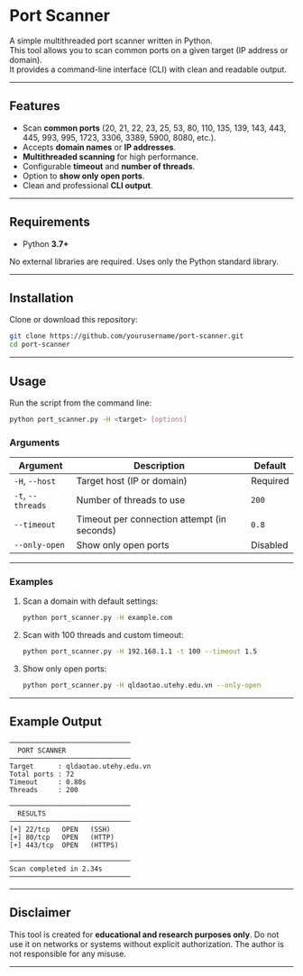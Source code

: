 
# Port Scanner

A simple multithreaded port scanner written in Python.  
This tool allows you to scan common ports on a given target (IP address or domain).  
It provides a command-line interface (CLI) with clean and readable output.

---

## Features

- Scan **common ports** (20, 21, 22, 23, 25, 53, 80, 110, 135, 139, 143, 443, 445, 993, 995, 1723, 3306, 3389, 5900, 8080, etc.).
- Accepts **domain names** or **IP addresses**.
- **Multithreaded scanning** for high performance.
- Configurable **timeout** and **number of threads**.
- Option to **show only open ports**.
- Clean and professional **CLI output**.

---

## Requirements

- Python **3.7+**

No external libraries are required. Uses only the Python standard library.

---

## Installation

Clone or download this repository:

```bash
git clone https://github.com/yourusername/port-scanner.git
cd port-scanner
````

---

## Usage

Run the script from the command line:

```bash
python port_scanner.py -H <target> [options]
```

### Arguments

| Argument          | Description                                 | Default  |
| ----------------- | ------------------------------------------- | -------- |
| `-H`, `--host`    | Target host (IP or domain)                  | Required |
| `-t`, `--threads` | Number of threads to use                    | `200`    |
| `--timeout`       | Timeout per connection attempt (in seconds) | `0.8`    |
| `--only-open`     | Show only open ports                        | Disabled |

---

### Examples

1. Scan a domain with default settings:

   ```bash
   python port_scanner.py -H example.com
   ```

2. Scan with 100 threads and custom timeout:

   ```bash
   python port_scanner.py -H 192.168.1.1 -t 100 --timeout 1.5
   ```

3. Show only open ports:

   ```bash
   python port_scanner.py -H qldaotao.utehy.edu.vn --only-open
   ```

---

## Example Output

```text
──────────────────────────────
  PORT SCANNER
──────────────────────────────
Target      : qldaotao.utehy.edu.vn
Total ports : 72
Timeout     : 0.80s
Threads     : 200

──────────────────────────────
  RESULTS
──────────────────────────────
[+] 22/tcp   OPEN   (SSH)
[+] 80/tcp   OPEN   (HTTP)
[+] 443/tcp  OPEN   (HTTPS)

──────────────────────────────
Scan completed in 2.34s
──────────────────────────────
```

---

## Disclaimer

This tool is created for **educational and research purposes only**.
Do not use it on networks or systems without explicit authorization.
The author is not responsible for any misuse.

---


